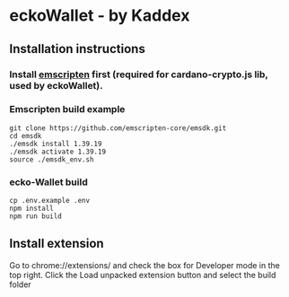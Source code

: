 # eckoWallet - by Kaddex

## Installation instructions

### Install [emscripten](http://kripken.github.io/emscripten-site/docs/getting_started/downloads.html#installation-instructions) first (required for cardano-crypto.js lib, used by eckoWallet).

###

### Emscripten build example

```
git clone https://github.com/emscripten-core/emsdk.git
cd emsdk
./emsdk install 1.39.19
./emsdk activate 1.39.19
source ./emsdk_env.sh
```

### ecko-Wallet build

```
cp .env.example .env
npm install
npm run build
```

## Install extension

Go to chrome://extensions/ and check the box for Developer mode in the top right. Click the Load unpacked extension button and select the build folder
